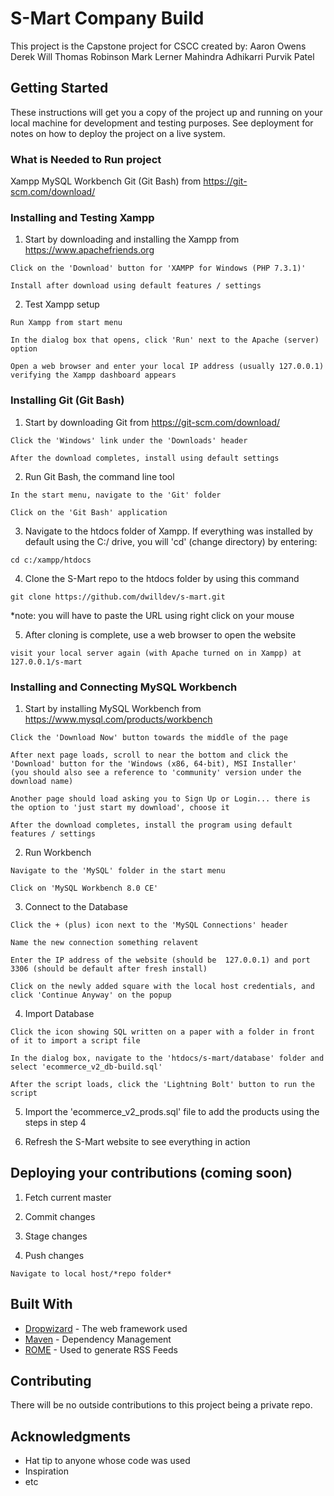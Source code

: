 # S-Mart Company Build
This project is the Capstone project for CSCC created by:
Aaron Owens
Derek Will
Thomas Robinson
Mark Lerner
Mahindra Adhikarri
Purvik Patel


## Getting Started

These instructions will get you a copy of the project up and running on your local machine for development and testing purposes. See deployment for notes on how to deploy the project on a live system.


### What is Needed to Run project

Xampp
MySQL Workbench
Git (Git Bash) from https://git-scm.com/download/


### Installing and Testing Xampp

1. Start by downloading and installing the Xampp from https://www.apachefriends.org

```
Click on the 'Download' button for 'XAMPP for Windows (PHP 7.3.1)'

Install after download using default features / settings
```

2. Test Xampp setup

```
Run Xampp from start menu

In the dialog box that opens, click 'Run' next to the Apache (server) option

Open a web browser and enter your local IP address (usually 127.0.0.1) verifying the Xampp dashboard appears
```


### Installing Git (Git Bash)

1. Start by downloading Git from https://git-scm.com/download/

```
Click the 'Windows' link under the 'Downloads' header

After the download completes, install using default settings
```

2. Run Git Bash, the command line tool

```
In the start menu, navigate to the 'Git' folder

Click on the 'Git Bash' application
```

3. Navigate to the htdocs folder of Xampp. If everything was installed by default using the C:/ drive, you will 'cd' (change directory) by entering:

```
cd c:/xampp/htdocs
```

4. Clone the S-Mart repo to the htdocs folder by using this command

```
git clone https://github.com/dwilldev/s-mart.git
```
*note: you will have to paste the URL using right click on your mouse

5. After cloning is complete, use a web browser to open the website

```
visit your local server again (with Apache turned on in Xampp) at 127.0.0.1/s-mart
```


### Installing and Connecting MySQL Workbench

1. Start by installing MySQL Workbench from https://www.mysql.com/products/workbench

```
Click the 'Download Now' button towards the middle of the page

After next page loads, scroll to near the bottom and click the 'Download' button for the 'Windows (x86, 64-bit), MSI Installer'
(you should also see a reference to 'community' version under the download name)

Another page should load asking you to Sign Up or Login... there is the option to 'just start my download', choose it

After the download completes, install the program using default features / settings
```

2. Run Workbench

```
Navigate to the 'MySQL' folder in the start menu

Click on 'MySQL Workbench 8.0 CE'
```

3. Connect to the Database

```
Click the + (plus) icon next to the 'MySQL Connections' header

Name the new connection something relavent

Enter the IP address of the website (should be  127.0.0.1) and port 3306 (should be default after fresh install)

Click on the newly added square with the local host credentials, and click 'Continue Anyway' on the popup
```

4. Import Database

```
Click the icon showing SQL written on a paper with a folder in front of it to import a script file

In the dialog box, navigate to the 'htdocs/s-mart/database' folder and select 'ecommerce_v2_db-build.sql'

After the script loads, click the 'Lightning Bolt' button to run the script
```

5. Import the 'ecommerce_v2_prods.sql' file to add the products using the steps in step 4

6. Refresh the S-Mart website to see everything in action



## Deploying your contributions (coming soon)

1. Fetch current master

2. Commit changes

3. Stage changes

4. Push changes
```
Navigate to local host/*repo folder*
```


## Built With

* [Dropwizard](http://www.dropwizard.io/1.0.2/docs/) - The web framework used
* [Maven](https://maven.apache.org/) - Dependency Management
* [ROME](https://rometools.github.io/rome/) - Used to generate RSS Feeds


## Contributing

There will be no outside contributions to this project being a private repo.


## Acknowledgments

* Hat tip to anyone whose code was used
* Inspiration
* etc
